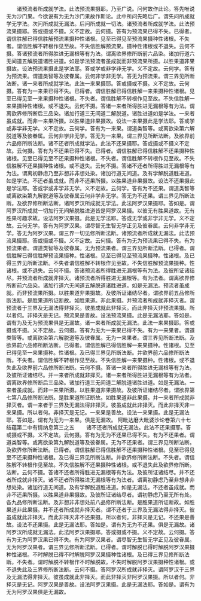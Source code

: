 <!-- { "loadSidebar": true } -->
　　诸预流者所成就学法。此法预流果摄耶。乃至广说。问何故作此论。答先唯说无为沙门果。今欲说有为无为沙门果故作斯论。此中所问先略后广。谓先问所成就学无学法。次问所成就无漏法。后问所成就一切法。诸预流者所成就学法。此法预流果摄耶。答或摄或不摄。义不定故。云何摄。答有为预流果已得不失。已得者。谓信胜解已得信胜解预流果摄种性诸根。见至已得见至预流果摄种性诸根。不失者。谓信胜解不转根作见至故。不失信胜解预流果。摄种性诸根或不退失。云何不摄。答诸预流者所得胜进无漏根等有为法。谓离欲界修所断前六品染。诸加行道六无间道五解脱道诸胜进道。如是学法预流者虽成就而非预流果所摄。以胜果道非果摄故。设法预流果摄此是学法耶。答或学或非学非无学。义不定故。云何学。答有为预流果。谓道类智等及彼眷属。云何非学非无学。答无为预流果。谓三界见所断法断。诸一来者所成就学法。此法一来果摄耶。答或摄或不摄。义不定故。云何摄。答有为一来果已得不失。已得者。谓信胜解已得信胜解一来果摄种性诸根。见至已得见至一来果摄种性诸根。不失者。谓信胜解不转根作见至故。不失信胜解一来果摄种性诸根。或不退失。云何不摄。答诸一来者所得胜进无漏根等有为法。谓离欲界修所断后三品染。诸加行道三无间道二解脱道。诸胜进道如是学法。一来者虽成就。而非一来果所摄。以胜果道非果摄故。设法一来果摄此是学法耶。答或学或非学非无学。义不定故。云何学。答有为一来果。谓道类智等。或离欲染第六解脱道等及彼眷属。云何非学非无学。答无为一来果。谓三界见所断法断。及欲界前六品修所断法断。诸不还者所成就学法。此法不还果摄耶。答或摄或不摄义不定故。云何摄。答有为不还果已得不失。已得者。谓信胜解已得信胜解不还果摄种性诸根。见至已得见至不还果摄种性诸根。不失者。谓信胜解不转根作见至故。不失信胜解不还果摄种性诸根。或不退失。云何不摄。答诸不还者所得胜进无漏根等有为法。谓离初静虑乃至非想非非想处染。诸加行道无间道。及有学解脱道胜进道。如是学法。不还者虽成就。而非不还果所摄。以胜果道非果摄故。设法不还果摄此是学法耶。答或学或非学非无学。义不定故。云何学。答有为不还果。谓道类智等或离欲染第九解脱道等及彼眷属云何非学非无学。答无为不还果。谓三界见所断法断。及欲界修所断法断。诸阿罗汉所成就无学法。此法阿罗汉果摄耶。答如是。谓阿罗汉所成就一切加行无间解脱胜进道皆是阿罗汉果摄。以彼无有胜果道故。无有胜果可趣求故。设法阿罗汉果摄。此是无学法耶。答或无学或非学非无学。义不定故。云何无学。答有为阿罗汉果。谓尽智无生智无学正见及彼眷属。云何非学非无学。答无为阿罗汉果。谓三界一切见修所断法断。诸预流者所成就无漏法。此法预流果摄耶。答或摄或不摄。义不定故。云何摄。答有为无为预流果已得不失。有为预流果者。谓道类智等及彼眷属。无为预流果者。谓三界见所断法断。已得者。谓信胜解已得信胜解预流果摄种。性诸根。见至已得见至预流果摄种。性诸根。及已得三界见所断法断。不失者谓信胜解不转根作见至故。不失信胜解预流果摄种。性诸根。或不退失。云何不摄。答诸预流者所得胜进无漏根等有为法。及彼所证诸结尽。并预流者所成就非择灭。诸预流者所得胜进无漏根等。有为法者。谓离欲界修所断前六品染。诸加行道六无间道五解脱道诸胜进道。如是无漏法。预流者虽成就。而非预流果所摄。以胜果道非果摄故。及彼所证诸结尽者。谓欲界前五品修所断法断。是胜果道所证断故。如胜果道。非此果摄。并预流者所成就非择灭者。谓预流者于三界及无漏法得非择灭。彼虽成就此非择灭。而此非择灭非预流果摄。所以者何。非择灭是无记。预流果是善故。设法预流果摄。此是无漏法耶。答如是。谓有为及无为预流果俱是无漏故。诸一来者所成就无漏法。此法一来果摄耶。答或摄或不摄。义不定故。云何摄。答有为无为一来果已得不失。有为一来果者。谓道类智等。或离欲染第六解脱道等及彼眷属。无为一来果者。谓三界见所断法断。及欲界前六品修所断法断。已得者。谓信胜解已得信胜解一来果摄种。性诸根。见至已得见至一来果摄种。性诸根。及已得三界见所断法断。并欲界前六品修所断法断。不失者。谓信胜解不转根作见至故。不失信胜解一来果摄种。性诸根。或不退失此及欲界前六品修所断法断。云何不摄。答诸一来者所得胜进无漏根等有为法。及彼所证诸结尽。并一来者所成就非择灭。诸一来者所得胜进无漏根等有为法者。谓离欲界修所断后三品染。诸加行道三无间道二解脱道诸胜进道。如是无漏法。一来者虽成就。而非一来果所摄。以胜果道非果摄故。及彼所证诸结尽者。谓欲界第七第八品修所断法断。是胜果道所证断故。如胜果道非此果摄。并一来者所成就非择灭者。谓一来者于三界及无漏法得非择灭。彼虽成就此非择灭。而此非择灭非一来果摄。所以者何。非择灭是无记。一来果是善故。设法一来果摄。此是无漏法耶。答如是。谓有为无为一来果。俱是无漏故。
阿毗达磨大毗婆沙论卷第六十七
结蕴第二中有情纳息第三之五
　　诸不还者所成就无漏法。此法不还果摄耶。答或摄或不摄。义不定故。云何摄。答有为无为不还果已得不失。有为不还果者。谓道类智等。或离欲染第九解脱道等及彼眷属。无为不还果者。谓三界见所断法断。及欲界修所断法断。已得者。谓信胜解已得信胜解不还果摄种性诸根。见至已得见至不还果摄种性诸根。及已得三界见所断法断。并欲界修所断法断。不失者。谓信胜解不转根作见至故。不失信胜解不还果摄种性诸根。或不退失此及欲界修所断。法断。云何不摄。答诸不还者所得胜进无漏根等有为法。及彼所证诸结尽。并不还者所成就非择灭。诸不还者所得胜进无漏根等有为法者。谓离初静虑乃至非想非非想处染。诸加行道无间道。及有学解脱道胜进道。如是无漏法。不还者虽成就。而非不还果所摄。以胜果道非果摄故。及彼所证诸结尽者。谓初静虑乃至无所有处。各九品修所断法断。及非想非非想处前八品修所断法断。是胜果道所证断故。如胜果道非此果摄。并不还者所成就非择灭者。谓不还者于三界及无漏法得非择灭。彼虽成就此非择灭。而此非择灭非不还果摄。所以者何。非择灭是无记。不还果是善故。设法不还果摄。此是无漏法耶。答如是。谓有为无为不还果。俱是无漏故。诸阿罗汉所成就无漏法。此法阿罗汉果摄耶。答或摄或不摄。义不定故。云何摄。答有为无为阿罗汉果已得不失。有为阿罗汉果者。谓尽智无生智无学正见及彼眷属。无为阿罗汉果者。谓三界见修所断法断。已得者。谓时解脱已得时解脱阿罗汉果摄种性诸根。不时解脱已得不时解脱阿罗汉果摄种性诸根。及已得三界见修所断法断。不失者。谓时解脱不转根作不时解脱故。不失时解脱阿罗汉果摄种性诸根。或不退失此及三界修所断法断。云何不摄。答阿罗汉所成就非择灭。谓阿罗汉于三界及无漏法得非择灭。彼虽成就此非择灭。而此非择灭非阿罗汉果摄。所以者何。非择灭是无记。阿罗汉果是善故。设法阿罗汉果摄。此是无漏法耶。答如是。谓有为无为阿罗汉果俱是无漏故。
